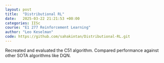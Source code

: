```yaml
---
layout: post
title:  "Distributional RL"
date:   2025-03-22 21:21:53 +00:00
categories: IISc
course: "E1 277 Reinforcement Learning"
author: "Leo Keselman"
code: https://github.com/sahakintan/Distributional-RL.git
---
```

Recreated and evaluated the C51 algorithm. Compared performance against other SOTA algorithms like DQN.